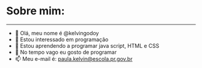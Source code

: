 # Sobre mim:
---

- 👋 Olá, meu nome é @kelvingodoy
- 👀 Estou interessado em programação
- 🌱 Estou aprendendo a programar java script, HTML e CSS
- 💞️ No tempo vago eu gosto de programar
- 📫 Meu e-mail é: paula.kelvin@escola.pr.gov.br

<!---
kelvingodoy/kelvingodoy is a ✨ special ✨ repository because its `README.md` (this file) appears on your GitHub profile.
You can click the Preview link to take a look at your changes.
--->

